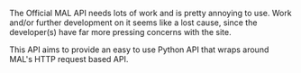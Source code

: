 The Official MAL API needs lots of work and is pretty annoying to use.
Work and/or further development on it seems like a lost cause, since 
the developer(s) have far more pressing concerns with the site.

This API aims to provide an easy to use Python API that wraps around MAL's
HTTP request based API.
